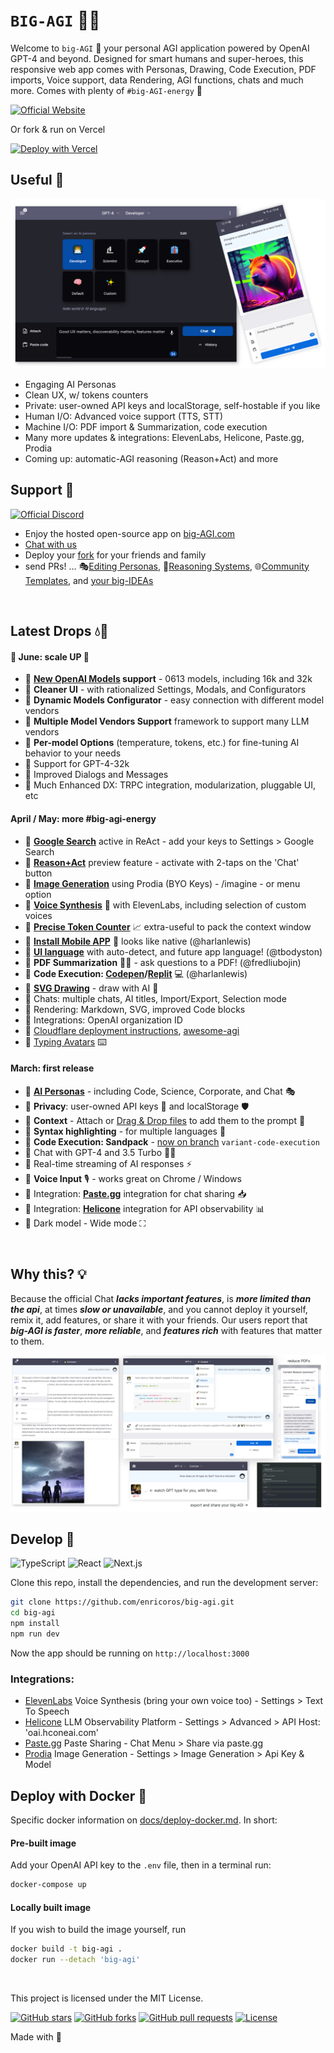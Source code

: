 # `BIG-AGI` 🤖💬
 
Welcome to `big-AGI` 👋 your personal AGI application
powered by OpenAI GPT-4 and beyond. Designed for smart humans and super-heroes,
this responsive web app comes with Personas, Drawing, Code Execution, PDF imports, Voice support,
data Rendering, AGI functions, chats and much more. Comes with plenty of `#big-AGI-energy` 🚀

[![Official Website](https://img.shields.io/badge/BIG--AGI.com-%23096bde?style=for-the-badge&logo=vercel&label=demo)](https://big-agi.com)

Or fork & run on Vercel

[![Deploy with Vercel](https://vercel.com/button)](https://vercel.com/new/clone?repository-url=https%3A%2F%2Fgithub.com%2Fenricoros%2Fbig-agi&env=OPENAI_API_KEY,OPENAI_API_HOST&envDescription=OpenAI%20KEY%20for%20your%20deployment.%20Set%20HOST%20only%20if%20non-default.)

## Useful 👊

![Ask away, paste a ton, copy the gems](docs/pixels/big-AGI-compo1.png)

- Engaging AI Personas
- Clean UX, w/ tokens counters
- Private: user-owned API keys and localStorage, self-hostable if you like
- Human I/O: Advanced voice support (TTS, STT)
- Machine I/O: PDF import & Summarization, code execution
- Many more updates & integrations: ElevenLabs, Helicone, Paste.gg, Prodia
- Coming up: automatic-AGI reasoning (Reason+Act) and more

## Support 🙌

[//]: # ([![Official Discord]&#40;https://img.shields.io/discord/1098796266906980422?label=discord&logo=discord&logoColor=%23fff&style=for-the-badge&#41;]&#40;https://discord.gg/MkH4qj2Jp9&#41;)
[![Official Discord](https://discordapp.com/api/guilds/1098796266906980422/widget.png?style=banner2)](https://discord.gg/MkH4qj2Jp9)

* Enjoy the hosted open-source app on [big-AGI.com](https://get.big-agi.com)
* [Chat with us](https://discord.gg/MkH4qj2Jp9)
* Deploy your [fork](https://github.com/enricoros/big-agi/fork) for your friends and family
* send PRs! ...
  🎭[Editing Personas](https://github.com/enricoros/big-agi/issues/35),
  🧩[Reasoning Systems](https://github.com/enricoros/big-agi/issues/36),
  🌐[Community Templates](https://github.com/enricoros/big-agi/issues/35),
  and [your big-IDEAs](https://github.com/enricoros/big-agi/issues/new?labels=RFC&body=Describe+the+idea)

<br/>

## Latest Drops 💧🎁

#### 🚨 June: scale UP 🚀

- 🎉 **[New OpenAI Models](https://openai.com/blog/function-calling-and-other-api-updates) support** - 0613 models, including 16k and 32k 
- 🎉 **Cleaner UI** - with rationalized Settings, Modals, and Configurators
- 🎉 **Dynamic Models Configurator** - easy connection with different model vendors
- 🎉 **Multiple Model Vendors Support** framework to support many LLM vendors
- 🎉 **Per-model Options** (temperature, tokens, etc.) for fine-tuning AI behavior to your needs
- 🎉 Support for GPT-4-32k
- 🎉 Improved Dialogs and Messages
- 🎉 Much Enhanced DX: TRPC integration, modularization, pluggable UI, etc

#### April / May: more #big-agi-energy

- 🎉 **[Google Search](docs/pixels/feature_react_google.png)** active in ReAct - add your keys to Settings > Google
  Search
- 🎉 **[Reason+Act](docs/pixels/feature_react_turn_on.png)** preview feature - activate with 2-taps on the 'Chat' button
- 🎉 **[Image Generation](docs/pixels/feature_imagine_command.png)** using Prodia (BYO Keys) - /imagine - or menu option
- 🎉 **[Voice Synthesis](docs/pixels/feature_voice_1.png)** 📣 with ElevenLabs, including selection of custom voices
- 🎉 **[Precise Token Counter](docs/pixels/feature_token_counter.png)** 📈 extra-useful to pack the context window
- 🎉 **[Install Mobile APP](docs/pixels/feature_pwa.png)** 📲 looks like native (@harlanlewis)
- 🎉 **[UI language](docs/pixels/feature_language.png)** with auto-detect, and future app language! (@tbodyston)
- 🎉 **PDF Summarization** 🧩🤯 - ask questions to a PDF! (@fredliubojin)
- 🎉 **Code Execution: [Codepen](https://codepen.io/)/[Replit](https://replit.com/)** 💻 (@harlanlewis)
- 🎉 **[SVG Drawing](docs/pixels/feature_svg_drawing.png)** - draw with AI 🎨
- 🎉 Chats: multiple chats, AI titles, Import/Export, Selection mode
- 🎉 Rendering: Markdown, SVG, improved Code blocks
- 🎉 Integrations: OpenAI organization ID
- 🎉 [Cloudflare deployment instructions](docs/deploy-cloudflare.md),
  [awesome-agi](https://github.com/enricoros/awesome-agi)
- 🎉 [Typing Avatars](docs/pixels/gif_typing_040123.gif) ⌨️
  <!-- p><a href="docs/pixels/gif_typing_040123.gif"><img src="docs/pixels/gif_typing_040123.gif" width='700' alt="New Typing Avatars"/></a></p -->

#### March: first release

- 🎉 **[AI Personas](docs/pixels/feature_purpose_two.png)** - including Code, Science, Corporate, and Chat 🎭
- 🎉 **Privacy**: user-owned API keys 🔑 and localStorage 🛡️
- 🎉 **Context** - Attach or [Drag & Drop files](docs/pixels/feature_drop_target.png) to add them to the prompt 📁
- 🎉 **Syntax highlighting** - for multiple languages 🌈
- 🎉 **Code Execution: Sandpack** -
   [now on branch]((https://github.com/enricoros/big-agi/commit/f678a0d463d5e9cf0733f577e11bd612b7902d89)) `variant-code-execution`
- 🎉 Chat with GPT-4 and 3.5 Turbo 🧠💨
- 🎉 Real-time streaming of AI responses ⚡
- 🎉 **Voice Input** 🎙️ - works great on Chrome / Windows
- 🎉 Integration: **[Paste.gg](docs/pixels/feature_paste_gg.png)** integration for chat sharing 📥
- 🎉 Integration: **[Helicone](https://www.helicone.ai/)** integration for API observability 📊
- 🌙 Dark model - Wide mode ⛶

<br/>

## Why this? 💡

Because the official Chat ___lacks important features___, is ___more limited than the api___, at times
___slow or unavailable___, and you cannot deploy it yourself, remix it, add features, or share it with
your friends.
Our users report that ___big-AGI is faster___, ___more reliable___, and ___features rich___
with features that matter to them.

![Much features, so fun](docs/pixels/big-AGI-compo2b.png)

## Develop 🧩

![TypeScript](https://img.shields.io/badge/TypeScript-007ACC?style=&logo=typescript&logoColor=white)
![React](https://img.shields.io/badge/React-61DAFB?style=&logo=react&logoColor=black)
![Next.js](https://img.shields.io/badge/Next.js-000000?style=&logo=vercel&logoColor=white)

Clone this repo, install the dependencies, and run the development server:

```bash
git clone https://github.com/enricoros/big-agi.git
cd big-agi
npm install
npm run dev
```

Now the app should be running on `http://localhost:3000`

### Integrations:

* [ElevenLabs](https://elevenlabs.io/) Voice Synthesis (bring your own voice too) - Settings > Text To Speech
* [Helicone](https://www.helicone.ai/) LLM Observability Platform - Settings > Advanced > API Host: 'oai.hconeai.com'
* [Paste.gg](https://paste.gg/) Paste Sharing - Chat Menu > Share via paste.gg
* [Prodia](https://prodia.com/) Image Generation - Settings > Image Generation > Api Key & Model

## Deploy with Docker 🐳

Specific docker information on [docs/deploy-docker.md](docs/deploy-docker.md). In short:

#### Pre-built image

Add your OpenAI API key to the `.env` file, then in a terminal run:

```bash
docker-compose up
```

#### Locally built image

If you wish to build the image yourself, run

```bash
docker build -t big-agi .
docker run --detach 'big-agi'
``` 

<br/>

This project is licensed under the MIT License.

[![GitHub stars](https://img.shields.io/github/stars/enricoros/big-agi)](https://github.com/enricoros/big-agi/stargazers)
[![GitHub forks](https://img.shields.io/github/forks/enricoros/big-agi)](https://github.com/enricoros/big-agi/network)
[![GitHub pull requests](https://img.shields.io/github/issues-pr/enricoros/big-agi)](https://github.com/enricoros/big-agi/pulls)
[![License](https://img.shields.io/github/license/enricoros/big-agi)](https://github.com/enricoros/big-agi/LICENSE)

[//]: # ([![GitHub issues]&#40;https://img.shields.io/github/issues/enricoros/big-agi&#41;]&#40;https://github.com/enricoros/big-agi/issues&#41;)

Made with 💙
